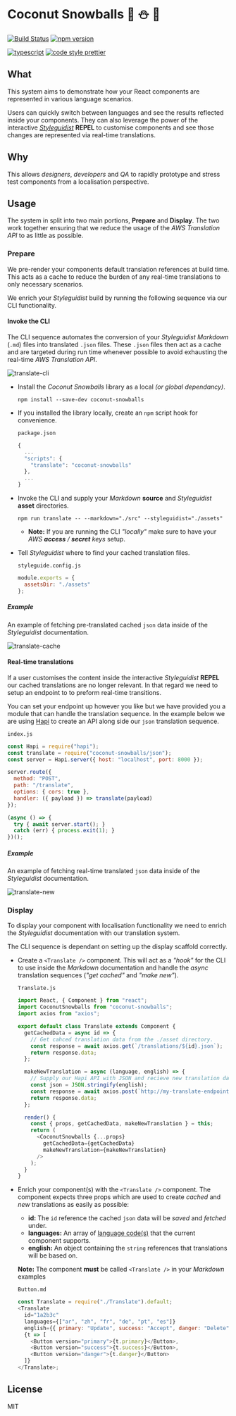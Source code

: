# Coconut Snowballs :chestnut: :snowman: :8ball:

[![Build Status](https://travis-ci.com/devonChurch/coconut-snowballs.svg?branch=master)](https://travis-ci.com/devonChurch/coconut-snowballs) [![npm version](https://badge.fury.io/js/coconut-snowballs.svg)](https://badge.fury.io/js/coconut-snowballs)

[![typescript](https://user-images.githubusercontent.com/15273233/40872275-a61d4660-669f-11e8-8edf-860f1947759f.png)](https://www.typescriptlang.org/) [![code style prettier](https://img.shields.io/badge/code_style-prettier-FF69A4.svg)](https://prettier.io/)

## What

This system aims to demonstrate how your React components are represented in various language scenarios.

Users can quickly switch between languages and see the results reflected inside your components. They can also leverage the power of the interactive [_Styleguidist_](https://react-styleguidist.js.org/) **REPEL** to customise components and see those changes are represented via real-time translations.

## Why

This allows _designers_, _developers_ and _QA_ to rapidly prototype and stress test components from a localisation perspective.

## Usage

The system in split into two main portions, **Prepare** and **Display**. The two work together ensuring that we reduce the usage of the _AWS Translation API_ to as little as possible.

### Prepare

We pre-render your components default translation references at build time. This acts as a cache to reduce the burden of any real-time translations to only necessary scenarios. 

We enrich your _Styleguidist_ build by running the following sequence via our CLI functionality.

#### Invoke the CLI

The CLI sequence automates the conversion of your _Styleguidist_ _Markdown_ (`.md`) files into translated `.json` files. These `.json` files then act as a cache and are targeted during run time whenever possible to avoid exhausting the real-time _AWS Translation API_.

![translate-cli](https://user-images.githubusercontent.com/15273233/43682128-cf315f28-98bd-11e8-88bc-fe27a2ce66b0.gif)

+ Install the _Coconut Snowballs_ library as a local _(or global dependancy)_.
  ```
  npm install --save-dev coconut-snowballs
  ```

+ If you installed the library locally, create an `npm` script hook for convenience.

  `package.json`
  ```js
  {
    ...
    "scripts": {
      "translate": "coconut-snowballs"
    },
    ...
  }
  ```

+ Invoke the CLI and supply your _Markdown_ **source** and _Styleguidist_ **asset** directories.
  ```
  npm run translate -- --markdown="./src" --styleguidist="./assets"
  ```

  + **Note:** If you are running the CLI _"locally"_ make sure to have your _AWS **access** / **secret** keys_ setup.

+ Tell _Styleguidist_ where to find your cached translation files.

  `styleguide.config.js`
  ```js
  module.exports = {
    assetsDir: "./assets"
  };
  ```

##### Example
An example of fetching pre-translated cached `json` data inside of the _Styleguidist_ documentation.

![translate-cache](https://user-images.githubusercontent.com/15273233/43682028-4c0d2094-98ba-11e8-90b8-a2946b4a1a69.gif)



#### Real-time translations

If a user customises the content inside the interactive _Styleguidist_ **REPEL** our cached translations are no longer relevant. In that regard we need to setup an endpoint to to preform real-time transitions.

You can set your endpoint up however you like but we have provided you a module that can handle the translation sequence. In the example below we are using [Hapi](https://hapijs.com/) to create an API along side our `json` translation sequence.

`index.js`
```js
const Hapi = require("hapi");
const translate = require("coconut-snowballs/json");
const server = Hapi.server({ host: "localhost", port: 8000 });

server.route({
  method: "POST",
  path: "/translate",
  options: { cors: true },
  handler: ({ payload }) => translate(payload)
});

(async () => {
  try { await server.start(); }
  catch (err) { process.exit(1); }
})();

```

##### Example
An example of fetching real-time translated `json` data inside of the _Styleguidist_ documentation.

![translate-new](https://user-images.githubusercontent.com/15273233/43682027-4be1bf9e-98ba-11e8-8f98-7f12718a32be.gif)



### Display

To display your component with localisation functionality we need to enrich the _Styleguidist_ documentation with our translation system.

The CLI sequence is dependant on setting up the display scaffold correctly.

+ Create a `<Translate />` component. This will act as a _"hook"_ for the CLI to use inside the _Markdown_ documentation and handle the _async_ translation sequences (_"get cached"_ and _"make new"_).

  `Translate.js`
  ```js
  import React, { Component } from "react";
  import CoconutSnowballs from "coconut-snowballs";
  import axios from "axios";
  
  export default class Translate extends Component {
    getCachedData = async id => {
      // Get cahced translation data from the ./asset directory.
      const response = await axios.get(`/translations/${id}.json`);
      return response.data;
    };
  
    makeNewTranslation = async (language, english) => {
      // Supply our Hapi API with JSON and recieve new translation data .
      const json = JSON.stringify(english);
      const response = await axios.post(`http://my-translate-endpoint/translate`, { language, json });
      return response.data;
    };
  
    render() {
      const { props, getCachedData, makeNewTranslation } = this;
      return (
        <CoconutSnowballs {...props}
          getCachedData={getCachedData}
          makeNewTranslation={makeNewTranslation}
        />
      );
    }
  }
  ```

+ Enrich your component(s) with the `<Translate />` component. The component expects three props which are used to create _cached_ and _new_ translations as easily as possible:
  + **id:** The `id` reference the cached `json` data will be _saved_ and _fetched_ under.
  + **languages:** An array of [language code(s)](https://docs.aws.amazon.com/translate/latest/dg/API_TranslateText.html) that the current component supports.
  + **english:** An object containing the `string` references that translations will be based on.

  **Note:** The component **must** be called `<Translate />` in your _Markdown_ examples

  `Button.md`

  ```js
  const Translate = require("./Translate").default;
  <Translate
    id="1a2b3c"
    languages={["ar", "zh", "fr", "de", "pt", "es"]}
    english={{ primary: "Update", success: "Accept", danger: "Delete" }}>
    {t => [
      <Button version="primary">{t.primary}</Button>,
      <Button version="success">{t.success}</Button>,
      <Button version="danger">{t.danger}</Button>
    ]}
  </Translate>;
  ```

## License

MIT
